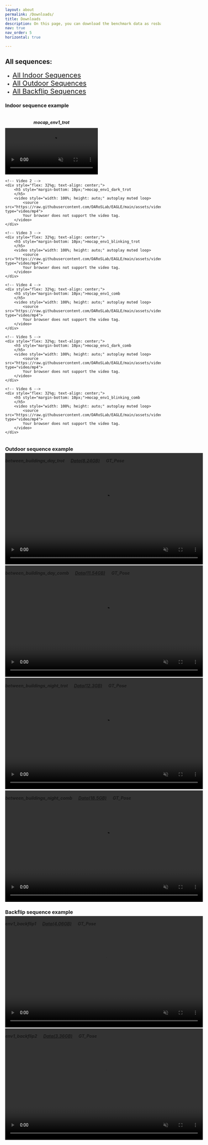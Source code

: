 ```yaml
---
layout: about
permalink: /Downloads/
title: Downloads
description: On this page, you can download the benchmark data as rosbag or use our toolbox to select data topics you are interested in to create customized data.
nav: true
nav_order: 5
horizontal: true

---
```


## All sequences:

- <span style="font-size: 22px;">[All Indoor Sequences](/EAGLE/Downloads/indoorsequence/)</span>
- <span style="font-size: 22px;">[All Outdoor Sequences](/EAGLE/Downloads/outdoorsequence/)</span>
- <span style="font-size: 22px;">[All Backflip Sequences](/EAGLE/Downloads/backflipsequence/)</span>


<script>
  document.addEventListener('DOMContentLoaded', function() {
    var video = document.getElementById('myVideo');

    video.addEventListener('ended', function() {
      this.currentTime = 0;
      this.play();
    });
  });
</script>



### Indoor sequence example

<div style="display: flex; flex-wrap: wrap;">
    <!-- Video 1 -->
    <div style="flex: 32%g; text-align: center;">
        <h5 style="margin-bottom: 10px;">mocap_env1_trot 
        </h5>
        <video style="width: 100%; height: auto;" autoplay muted loop>
            <source src="https://raw.githubusercontent.com/DARoSLab/EAGLE/main/assets/video/indoor/mocap_env1_trot.mp4" type="video/mp4">
            Your browser does not support the video tag.
        </video>
    </div>

    <!-- Video 2 -->
    <div style="flex: 32%g; text-align: center;">
        <h5 style="margin-bottom: 10px;">mocap_env1_dark_trot 
        </h5>
        <video style="width: 100%; height: auto;" autoplay muted loop>
            <source src="https://raw.githubusercontent.com/DARoSLab/EAGLE/main/assets/video/indoor/mocap_env1_dark_trot.mp4" type="video/mp4">
            Your browser does not support the video tag.
        </video>
    </div>

    <!-- Video 3 -->
    <div style="flex: 32%g; text-align: center;">
        <h5 style="margin-bottom: 10px;">mocap_env1_blinking_trot 
        </h5>
        <video style="width: 100%; height: auto;" autoplay muted loop>
            <source src="https://raw.githubusercontent.com/DARoSLab/EAGLE/main/assets/video/indoor/mocap_env1_blinking_trot.mp4" type="video/mp4">
            Your browser does not support the video tag.
        </video>
    </div>

    <!-- Video 4 -->
    <div style="flex: 32%g; text-align: center;">
        <h5 style="margin-bottom: 10px;">mocap_env1_comb 
        </h5>
        <video style="width: 100%; height: auto;" autoplay muted loop>
            <source src="https://raw.githubusercontent.com/DARoSLab/EAGLE/main/assets/video/indoor/mocap_env1_comb.mp4" type="video/mp4">
            Your browser does not support the video tag.
        </video>
    </div>

    <!-- Video 5 -->
    <div style="flex: 32%g; text-align: center;">
        <h5 style="margin-bottom: 10px;">mocap_env1_dark_comb 
        </h5>
        <video style="width: 100%; height: auto;" autoplay muted loop>
            <source src="https://raw.githubusercontent.com/DARoSLab/EAGLE/main/assets/video/indoor/mocap_env1_dark_comb.mp4" type="video/mp4">
            Your browser does not support the video tag.
        </video>
    </div>

    <!-- Video 6 -->
    <div style="flex: 32%g; text-align: center;">
        <h5 style="margin-bottom: 10px;">mocap_env1_blinking_comb
        </h5>
        <video style="width: 100%; height: auto;" autoplay muted loop>
            <source src="https://raw.githubusercontent.com/DARoSLab/EAGLE/main/assets/video/indoor/mocap_env1_blinking_comb.mp4" type="video/mp4">
            Your browser does not support the video tag.
        </video>
    </div>
</div>

### Outdoor sequence example


<div style="margin-bottom: -15mm; z-index: 10; position: relative;">
  <h5>between_buildings_day_trot &nbsp;&nbsp;&nbsp;&nbsp; <a href="https://drive.google.com/file/d/1SFNW2phfuOkcpBhgYwXKNd75qYzJgwZf/view?usp=drive_link">Data(8.24GB)</a> &nbsp;&nbsp;&nbsp;&nbsp; GT_Pose</h5>
</div>
<div style="margin-top: -15mm;">
  <video id="myVideo" width="640" height="360" autoplay muted loop>
    <source src="https://raw.githubusercontent.com/DARoSLab/EAGLE/main/assets/video/outdoor/between_buildings_day_trot.mp4" type="video/mp4">
    Your browser does not support the video tag.
  </video>
</div>

<div style="margin-bottom: -15mm; z-index: 10; position: relative;">
  <h5>between_buildings_day_comb &nbsp;&nbsp;&nbsp;&nbsp; <a href="https://drive.google.com/file/d/1ik_XYbhM6yClPClOhmUNeao4b0g4P_O3/view?usp=drive_link">Data(11.54GB)</a> &nbsp;&nbsp;&nbsp;&nbsp; GT_Pose</h5>
</div>
<div style="margin-top: -15mm;">
  <video id="myVideo" width="640" height="360" autoplay muted loop>
    <source src="https://raw.githubusercontent.com/DARoSLab/EAGLE/main/assets/video/outdoor/between_buildings_day_comb.mp4" type="video/mp4">
    Your browser does not support the video tag.
  </video>
</div>

<div style="margin-bottom: -15mm; z-index: 10; position: relative;">
  <h5>between_buildings_night_trot &nbsp;&nbsp;&nbsp;&nbsp; <a href="https://drive.google.com/file/d/1eH5JXFZtxLYFniomFzoFP9BwVGF-kygY/view?usp=drive_link">Data(12.3GB)</a> &nbsp;&nbsp;&nbsp;&nbsp; GT_Pose</h5>
</div>
<div style="margin-top: -15mm;">
  <video id="myVideo" width="640" height="360" autoplay muted loop>
    <source src="https://raw.githubusercontent.com/DARoSLab/EAGLE/main/assets/video/outdoor/between_buildings_night_trot.mp4" type="video/mp4">
    Your browser does not support the video tag.
  </video>
</div>

<div style="margin-bottom: -15mm; z-index: 10; position: relative;">
  <h5>between_buildings_night_comb &nbsp;&nbsp;&nbsp;&nbsp; <a href="https://drive.google.com/file/d/1giL7gv05E6ZucFAwp9krBWy7YavzeUNu/view?usp=drive_link">Data(18.5GB)</a> &nbsp;&nbsp;&nbsp;&nbsp; GT_Pose</h5>
</div>
<div style="margin-top: -15mm;">
  <video id="myVideo" width="640" height="360" autoplay muted loop>
    <source src="https://raw.githubusercontent.com/DARoSLab/EAGLE/main/assets/video/outdoor/between_buildings_night_comb.mp4" type="video/mp4">
    Your browser does not support the video tag.
  </video>
</div>



### Backflip sequence example


<div style="margin-bottom: -15mm; z-index: 10; position: relative;">
  <h5>env1_backflip1 &nbsp;&nbsp;&nbsp;&nbsp; <a href="https://drive.google.com/file/d/18gmQA3DuIlzIMyYaMtTWxYduX91uZTaV/view?usp=drive_link">Data(4.06GB)</a> &nbsp;&nbsp;&nbsp;&nbsp; GT_Pose</h5>
</div>
<div style="margin-top: -15mm;">
  <video id="myVideo" width="640" height="360" autoplay muted loop>
    <source src="https://raw.githubusercontent.com/DARoSLab/EAGLE/main/assets/video/backflip/env1_backflip1.mp4" type="video/mp4">
    Your browser does not support the video tag.
  </video>
</div>

<div style="margin-bottom: -15mm; z-index: 10; position: relative;">
  <h5>env1_backflip2 &nbsp;&nbsp;&nbsp;&nbsp; <a href="https://drive.google.com/file/d/1QatyjhJS9WaR0ChtVFFtfIaQFkD9CVLy/view?usp=drive_link">Data(3.36GB)</a> &nbsp;&nbsp;&nbsp;&nbsp; GT_Pose</h5>
</div>
<div style="margin-top: -15mm;">
  <video id="myVideo" width="640" height="360" autoplay muted loop>
    <source src="https://raw.githubusercontent.com/DARoSLab/EAGLE/main/assets/video/backflip/env1_backflip2.mp4" type="video/mp4">
    Your browser does not support the video tag.
  </video>
</div>


